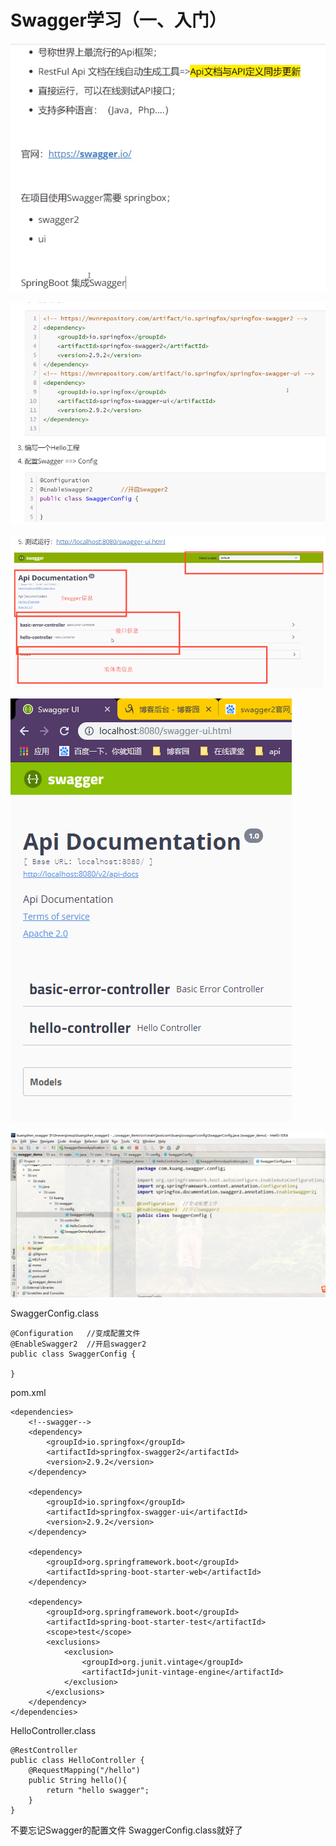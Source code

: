 # Swagger学习（一、入门） #

![](./swagger2/1837021-20191123091709290-341974744.png)

![](./swagger2/1837021-20191123092025219-11877649.png)

![](./swagger2/1837021-20191123091408289-757154632.png)

![](./swagger2/1837021-20191123095353313-194186777.png)

![](./swagger2/1837021-20191123095417876-1515853714.png)

SwaggerConfig.class

```
@Configuration   //变成配置文件
@EnableSwagger2  //开启swagger2
public class SwaggerConfig {

}
```

pom.xml

```
<dependencies>
    <!--swagger-->
    <dependency>
        <groupId>io.springfox</groupId>
        <artifactId>springfox-swagger2</artifactId>
        <version>2.9.2</version>
    </dependency>

    <dependency>
        <groupId>io.springfox</groupId>
        <artifactId>springfox-swagger-ui</artifactId>
        <version>2.9.2</version>
    </dependency>

    <dependency>
        <groupId>org.springframework.boot</groupId>
        <artifactId>spring-boot-starter-web</artifactId>
    </dependency>

    <dependency>
        <groupId>org.springframework.boot</groupId>
        <artifactId>spring-boot-starter-test</artifactId>
        <scope>test</scope>
        <exclusions>
            <exclusion>
                <groupId>org.junit.vintage</groupId>
                <artifactId>junit-vintage-engine</artifactId>
            </exclusion>
        </exclusions>
    </dependency>
</dependencies>
```

HelloController.class

```
@RestController
public class HelloController {
    @RequestMapping("/hello")
    public String hello(){
        return "hello swagger";
    }
}

```

不要忘记Swagger的配置文件 SwaggerConfig.class就好了